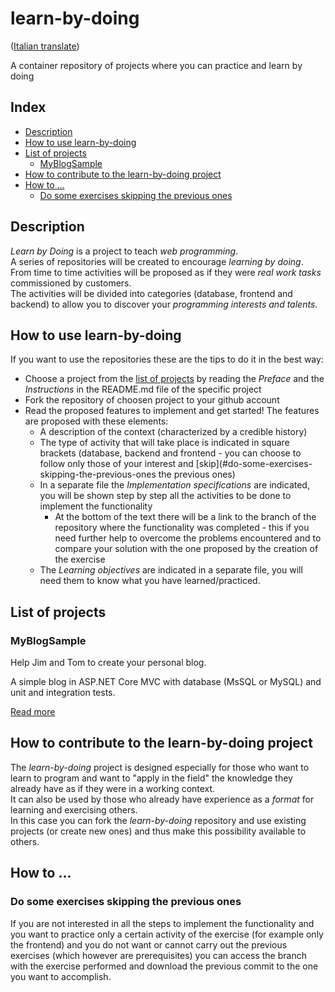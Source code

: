 # learn-by-doing
([Italian translate](README_IT.md))  

A container repository of projects where you can practice and learn by doing  
## Index
- [Description](#description)  
- [How to use learn-by-doing](#how-to-use-learn-by-doing)  
- [List of projects](#list-of-projects)  
    - [MyBlogSample](#MyBlogSample)  
- [How to contribute to the learn-by-doing project](#how-to-contribute-to-the-learn-by-doing-project)   
- [How to ...](#how-to-...)  
    - [Do some exercises skipping the previous ones](#do-some-exercises-skipping-the-previous-ones)  

## Description
_Learn by Doing_ is a project to teach *web programming*.  
A series of repositories will be created to encourage *learning by doing*.  
From time to time activities will be proposed as if they were *real work tasks* commissioned by customers.  
The activities will be divided into categories (database, frontend and backend) to allow you to discover your *programming interests and talents*.  

## How to use learn-by-doing
If you want to use the repositories these are the tips to do it in the best way:  
- Choose a project from the [list of projects](#list-of-projects) by reading the *Preface* and the *Instructions* in the <span>README</span>.md file of the specific project  
- Fork the repository of choosen project to your github account  
- Read the proposed features to implement and get started! The features are proposed with these elements:
    - A description of the context (characterized by a credible history)  
    - The type of activity that will take place is indicated in square brackets (database, backend and frontend - you can choose to follow only those of your interest and [skip](#do-some-exercises-skipping-the-previous-ones the previous ones)  
    - In a separate file the *Implementation specifications* are indicated, you will be shown step by step all the activities to be done to implement the functionality  
        - At the bottom of the text there will be a link to the branch of the repository where the functionality was completed - this if you need further help to overcome the problems encountered and to compare your solution with the one proposed by the creation of the exercise  
    - The *Learning objectives* are indicated in a separate file, you will need them to know what you have learned/practiced.  

## List of projects

### MyBlogSample  
Help Jim and Tom to create your personal blog.  

A simple blog in ASP<span>.</span>NET Core MVC with database (MsSQL or MySQL) and unit and integration tests.  

[Read more](MyBlogSample/README.md)  



## How to contribute to the learn-by-doing project
The _learn-by-doing_ project is designed especially for those who want to learn to program and want to "apply in the field" the knowledge they already have as if they were in a working context.  
It can also be used by those who already have experience as a *format* for learning and exercising others.  
In this case you can fork the *learn-by-doing* repository and use existing projects (or create new ones) and thus make this possibility available to others.  

## How to ...

### Do some exercises skipping the previous ones
If you are not interested in all the steps to implement the functionality and you want to practice only a certain activity of the exercise (for example only the frontend) and you do not want or cannot carry out the previous exercises (which however are prerequisites) you can access the branch with the exercise performed and download the previous commit to the one you want to accomplish.